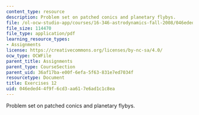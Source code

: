 ```yaml
---
content_type: resource
description: Problem set on patched conics and planetary flybys.
file: /ol-ocw-studio-app/courses/16-346-astrodynamics-fall-2008/046eded44f9f6cd3aa617e6ad1c1c8ea_ex_12.pdf
file_size: 114470
file_type: application/pdf
learning_resource_types:
- Assignments
license: https://creativecommons.org/licenses/by-nc-sa/4.0/
ocw_type: OCWFile
parent_title: Assignments
parent_type: CourseSection
parent_uid: 36af17ba-e00f-6efa-5f63-831e7ed7034f
resourcetype: Document
title: Exercises 12
uid: 046eded4-4f9f-6cd3-aa61-7e6ad1c1c8ea
---
```

Problem set on patched conics and planetary flybys.